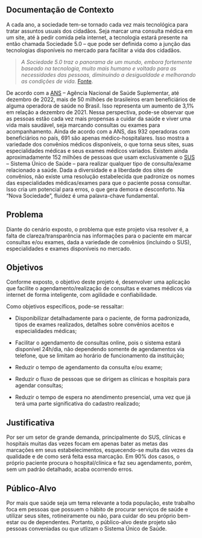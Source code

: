 ## Documentação de Contexto

A cada ano, a sociedade tem-se tornado cada vez mais tecnológica para tratar assuntos usuais dos cidadãos. Seja marcar uma consulta médica em um site, até à pedir comida pela internet, a tecnologia estará presente na então chamada Sociedade 5.0 – que pode ser definida como a junção das tecnologias disponíveis no mercado para facilitar a vida dos cidadãos.

>*A Sociedade 5.0 traz o panorama de um mundo, embora fortemente baseado na tecnologia, muito mais humano e voltado para as necessidades das pessoas, diminuindo a desigualdade e melhorando as condições de vida.* [Fonte](https://www.knowsolution.com.br/o-que-e-sociedade-5-0-conheca-agora/).

De acordo com a [ANS](https://www.gov.br/ans/pt-br/acesso-a-informacao/perfil-do-setor/dados-gerais) – Agência Nacional de Saúde Suplementar, até dezembro de 2022, mais de 50 milhões de brasileiros eram beneficiários de alguma operadora de saúde no Brasil. Isso representa um aumento de 3,1% em relação a dezembro de 2021. Nessa perspectiva, pode-se observar que as pessoas estão cada vez mais propensas a cuidar da saúde e viver uma vida mais saudável, seja marcando consultas ou exames para acompanhamento.
Ainda de acordo com a ANS, das 932 operadoras com beneficiários no país, 691 são apenas médico-hospitalares. Isso mostra a variedade dos convênios médicos disponíveis, o que torna seus sites, suas especialidades médicas e seus exames médicos variados. Existem ainda aproximadamente 152 milhões de pessoas que usam exclusivamente o [SUS](https://www.saude.mg.gov.br/sus#:~:text=O%20SUS%20%C3%A9%20o%20%C3%BAnico,para%20qualquer%20atendimento%20de%20sa%C3%BAde) – Sistema Único de Saúde – para realizar qualquer tipo de consulta/exame relacionado a saúde.
Dada a diversidade e a liberdade dos sites de convênios, não existe uma resolução estabelecida que padronize os nomes das especialidades médicas/exames para que o paciente possa consultar. Isso cria um potencial para erros, o que gera demora e desconforto. Na “Nova Sociedade”, fluidez é uma palavra-chave fundamental.

## Problema
Diante do cenário exposto, o problema que este projeto visa resolver é, a falta de clareza/transparência nas informações para o paciente em marcar consultas e/ou exames, dada a variedade de convênios (incluindo o SUS), especialidades e exames disponíveis no mercado.

## Objetivos

Conforme exposto, o objetivo deste projeto é, desenvolver uma aplicação que facilite o agendamento/realização de consultas e exames médicos via internet de forma inteligente, com agilidade e confiabilidade. 

Como objetivos específicos, pode-se ressaltar:

*	Disponibilizar detalhadamente para o paciente, de forma padronizada, tipos de exames realizados, detalhes sobre convênios aceitos e especialidades médicas;

*	Facilitar o agendamento de consultas online, pois o sistema estará disponível 24h/dia, não dependendo somente de agendamentos via telefone, que se limitam ao horário de funcionamento da instituição;
*	Reduzir o tempo de agendamento da consulta e/ou exame;
*	Reduzir o fluxo de pessoas que se dirigem as clínicas e hospitais para agendar consultas;
*	Reduzir o tempo de espera no atendimento presencial, uma vez que já terá uma parte significativa do cadastro realizado;

## Justificativa

Por ser um setor de grande demanda, principalmente do SUS, clínicas e hospitais muitas das vezes focam em apenas bater as metas das marcações em seus estabelecimentos, esquecendo-se muita das vezes da qualidade e de como será feita essa marcação. Em 90% dos casos, o próprio paciente procura o hospital/clínica e faz seu agendamento, porém, sem um padrão detalhado, acaba ocorrendo erros.

## Público-Alvo

Por mais que saúde seja um tema relevante a toda população, este trabalho foca em pessoas que possuem o hábito de procurar serviços de saúde e utilizar seus sites, rotineiramente ou não, para cuidar do seu próprio bem-estar ou de dependentes.
Portanto, o público-alvo deste projeto são pessoas conveniadas ou que utlizam o Sistema Único de Saúde.
